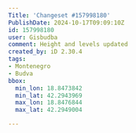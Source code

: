 ```yaml
---
Title: 'Changeset #157998180'
PublishDate: 2024-10-17T09:09:10Z
id: 157998180
user: Gisbudba
comment: Height and levels updated
created_by: iD 2.30.4
tags:
- Montenegro
- Budva
bbox:
  min_lon: 18.8473842
  min_lat: 42.2943969
  max_lon: 18.8476844
  max_lat: 42.2949004

---
```

